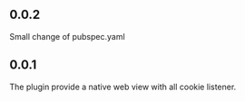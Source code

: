 ## 0.0.2

Small change of pubspec.yaml

## 0.0.1

The plugin provide a native web view with all cookie listener.
